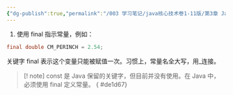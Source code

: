 ```yaml
---
{"dg-publish":true,"permalink":"/003 学习笔记/java核心技术卷1-11版/第3章 Java的基本程序设计结构/3.4 变量和常量/3.4.3 常量/","dgPassFrontmatter":true,"created":"2024-04-12T14:43:46.551+08:00","updated":"2024-06-01T10:42:53.208+08:00"}
---
```


1. 使用 final 指示常量，例如：

```java
final double CM_PERINCH = 2.54;
```

关键字 final 表示这个变量只能被赋值一次。习惯上，常量名全大写，用_连接。

>[! note] const 是 Java 保留的关键字，但目前并没有使用。在 Java 中，必须使用 final 定义常量。
{ #de1d67}

